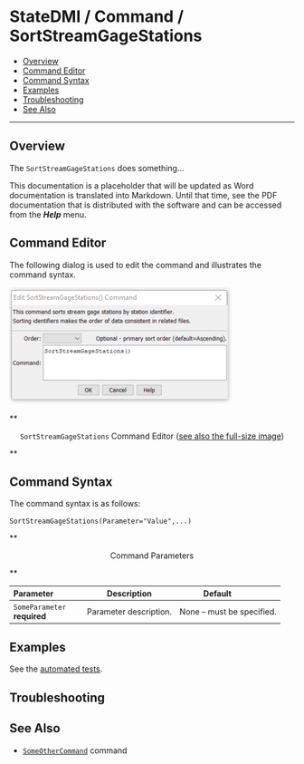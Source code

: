 # StateDMI / Command / SortStreamGageStations #

* [Overview](#overview)
* [Command Editor](#command-editor)
* [Command Syntax](#command-syntax)
* [Examples](#examples)
* [Troubleshooting](#troubleshooting)
* [See Also](#see-also)

-------------------------

## Overview ##

The `SortStreamGageStations` does something...

This documentation is a placeholder that will be updated as Word documentation is translated into Markdown.
Until that time, see the PDF documentation that is distributed with the software and can be accessed
from the ***Help*** menu.

## Command Editor ##

The following dialog is used to edit the command and illustrates the command syntax.

![SortStreamGageStations](SortStreamGageStations.png)

**<p style="text-align: center;">
`SortStreamGageStations` Command Editor (<a href="../SortStreamGageStations.png">see also the full-size image</a>)
</p>**

## Command Syntax ##

The command syntax is as follows:

```text
SortStreamGageStations(Parameter="Value",...)
```
**<p style="text-align: center;">
Command Parameters
</p>**

| **Parameter**&nbsp;&nbsp;&nbsp;&nbsp;&nbsp;&nbsp;&nbsp;&nbsp;&nbsp;&nbsp;&nbsp;&nbsp; | **Description** | **Default**&nbsp;&nbsp;&nbsp;&nbsp;&nbsp;&nbsp;&nbsp;&nbsp;&nbsp;&nbsp; |
| --------------|-----------------|----------------- |
|`SomeParameter`<br>**required**|Parameter description.|None – must be specified.|

## Examples ##

See the [automated tests](https://github.com/OpenWaterFoundation/cdss-app-statedmi-main/tree/master/test/regression/commands/SortStreamGageStations).

## Troubleshooting ##

## See Also ##

* [`SomeOtherCommand`](../SomeOtherCommand/SomeOtherCommand) command
